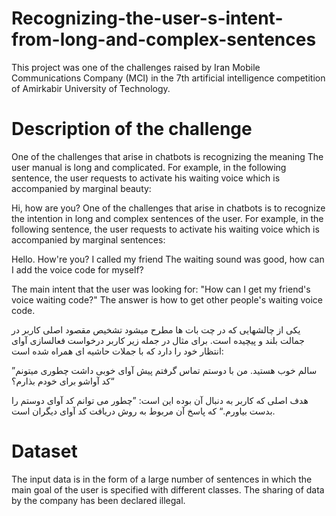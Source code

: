 # Recognizing-the-user-s-intent-from-long-and-complex-sentences
This project was one of the challenges raised by Iran Mobile Communications Company (MCI) in the 7th artificial intelligence competition of Amirkabir University of Technology.

# Description of the challenge
One of the challenges that arise in chatbots is recognizing the meaning
The user manual is long and complicated. For example, in the following sentence, the user requests to activate his waiting voice
which is accompanied by marginal beauty:

Hi, how are you?
One of the challenges that arise in chatbots is to recognize the intention in long and complex sentences of the user.
For example, in the following sentence, the user requests to activate his waiting voice
which is accompanied by marginal sentences:

Hello. How're you?
I called my friend
The waiting sound was good, how can I add the voice code for myself?

The main intent that the user was looking for:
"How can I get my friend's voice waiting code?"
The answer is how to get other people's waiting voice code.

یکی از چالشهایی که در چت بات ها مطرح میشود تشخیص مقصود اصلی کاربر در جمالت بلند و پیچیده است. 
برای مثال در جمله زیر کاربر درخواست فعالسازی آوای انتظار خود را دارد که با جملات حاشیه ای همراه شده است:

”سالم خوب هستید. من با دوستم تماس گرفتم پیش آوای خوبی داشت چطوری میتونم کد آواشو برای خودم
بذارم؟“

هدف اصلی که کاربر به دنبال آن بوده این است:
”چطور می توانم کد آوای دوستم را بدست بیاورم.“ 
که پاسخ آن مربوط به روش دریافت کد آوای دیگران است.

# Dataset
The input data is in the form of a large number of sentences in which the main goal of the user is specified with different classes.
The sharing of data by the company has been declared illegal.
